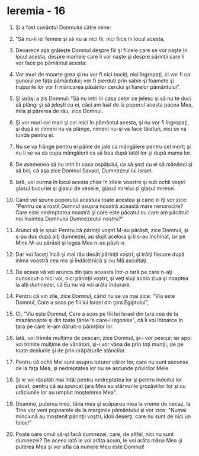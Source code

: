 # Ieremia - 16

1. Şi a fost cuvântul Domnului către mine: 

2. "Să nu-îi iei femeie şi să nu ai nici fii, nici fiice în locul acesta, 

3. Deoarece aşa grăieşte Domnul despre fiii şi fiicele care se vor naşte în locul acesta, despre mamele care îi vor naşte şi despre părinţii care îi vor face pe pământul acesta: 

4. Vor muri de moarte grea şi nu vor fi nici bociţi, nici îngropaţi, ci vor fi ca gunoiul pe faţa pământului; vor fi pierduţi prin sabie şi foamete şi trupurile lor vor fi mâncarea păsărilor cerului şi fiarelor pământului". 

5. Şi iarăşi a zis Domnul: "Să nu intri în casa celor ce jelesc şi să nu te duci să plângi şi să jeleşti cu ei, căci am luat de la poporul acesta pacea Mea, mila şi părerea de rău, zice Domnul. 

6. Şi vor muri cei mari şi cei mici în pământul acesta, şi nu vor fi îngropaţi, şi după ei nimeni nu va plânge, nimeni nu-şi va face tăieturi, nici se va tunde pentru ei. 

7. Nu se va frânge pentru ei pâine de jale ca mângâiere pentru cel mort; şi nu li se va da cupa mângâierii ca să bea după tatăl lor şi după mama lor. 

8. De asemenea să nu intri în casa ospăţului, ca să şezi cu ei să mănânci şi să bei, că aşa zice Domnul Savaot, Dumnezeul lui Israel: 

9. Iată, voi curma în locul acesta chiar în zilele voastre şi sub ochii voştri glasul bucuriei şi glasul de veselie, glasul mirelui şi glasul miresei. 

10. Când vei spune poporului acestuia toate acestea şi când ei îţi vor zice: "Pentru ce a rostit Domnul asupra noastră această mare nenorocire? Care este nedreptatea noastră şi care este păcatul cu care am păcătuit noi înaintea Domnului Dumnezeului nostru?" 

11. Atunci să le spui: Pentru că părinţii voştri M-au părăsit, zice Domnul, şi s-au dus după alţi dumnezei, au slujit acelora şi li s-au închinat, iar pe Mine M-au părăsit şi legea Mea n-au păzit-o. 

12. Dar voi faceţi încă şi mai rău decât părinţii voştri, şi trăiţi fiecare după inima voastră cea rea şi îndărătnică şi nu Mă ascultaţi. 

13. De aceea vă voi arunca din ţara aceasta într-o rară pe care n-aţi cunoscut-o nici voi, nici părinţii voştri, şi veţi sluji acolo ziua şi noaptea la alţi dumnezei, că Eu nu vă voi arăta îndurare. 

14. Pentru că vin zile, zice Domnul, când nu se va mai zice: "Viu este Domnul, Care a scos pe fiii lui Israel din ţara Egiptului", 

15. Ci, "Viu este Domnul, Care a scos pe fiii lui Israel din ţara cea de la miazănoapte şi din toate ţările în care-i izgonise", că îi voi întoarce în ţara pe care le-am dăruit-o părinţilor lor. 

16. Iată, voi trimite mulţime de pescari, zice Domnul, şi-i vor pescui; iar apoi voi trimite mulţime de vânători, şi-i vor vâna de prin toţi munţii, de pe toate dealurile şi de prin crăpăturile stâncilor. 

17. Pentru că ochii Mei sunt asupra tuturor căilor lor, care nu sunt ascunse de la faţa Mea, şi nedreptatea lor nu se ascunde privirilor Mele. 

18. Şi le voi răsplăti mai întâi pentru nedreptatea lor şi pentru îndoitul lor păcat, pentru că au spurcat ţara Mea eu stârvurile grozăviilor lor şi cu urâciunile lor au umplut moştenirea Mea". 

19. Doamne, puterea mea, tăria mea şi scăparea mea la vreme de necaz, la Tine vor veni popoarele de la marginile pământului şi vor zice: "Numai minciună au moştenit părinţii voştri, idoli deşerţi, care nu sunt de nici un folos!" 

20. Poate oare omul să-şi facă dumnezei, care, de altfel, nici nu sunt dumnezei? De aceea iată le voi arăta acum, le voi arăta mâna Mea şi puterea Mea şi vor afla că numele Meu este Domnul!

